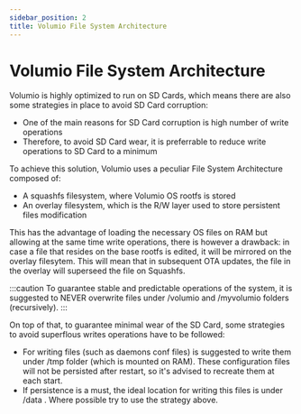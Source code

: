 ```yaml
---
sidebar_position: 2
title: Volumio File System Architecture
---
```


# Volumio File System Architecture

Volumio is highly optimized to run on SD Cards, which means there are also some strategies in place to avoid SD Card corruption:

* One of the main reasons for SD Card corruption is high number of write operations
* Therefore, to avoid SD Card wear, it is preferrable to reduce write operations to SD Card to a minimum 

To achieve this solution, Volumio uses a peculiar File System Architecture composed of:

* A squashfs filesystem, where Volumio OS rootfs is stored
* An overlay filesystem, which is the R/W layer used to store persistent files modification

This has the advantage of loading the necessary OS files on RAM but allowing at the same time write operations, there is however a drawback: in case a file that resides on the base rootfs is edited, it will be mirrored on the overlay filesytem. This will mean that in subsequent OTA updates, the file in the overlay will superseed the file on Squashfs.

:::caution
To guarantee stable and predictable operations of the system, it is suggested to NEVER overwrite files under /volumio and /myvolumio folders (recursively).
:::

On top of that, to guarantee minimal wear of the SD Card, some strategies to avoid superflous writes operations have to be followed:

* For writing files (such as daemons conf files) is suggested to write them under /tmp folder (which is mounted on RAM). These configuration files will not be persisted after restart, so it's advised to recreate them at each start.
* If persistence is a must, the ideal location for writing this files is under /data . Where possible try to use the strategy above. 
